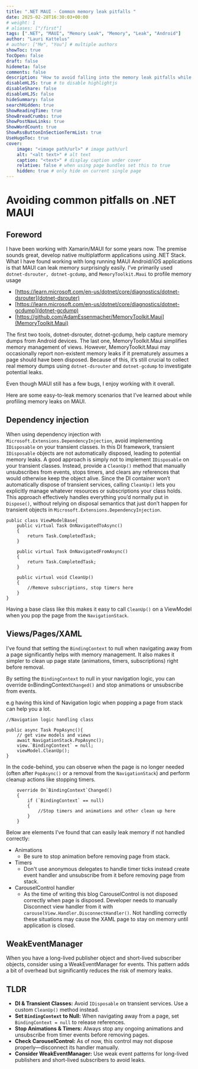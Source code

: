 ```yaml
---
title: ".NET MAUI - Common memory leak pitfalls "
date: 2025-02-28T16:30:03+00:00
# weight: 1
# aliases: ["/first"]
tags: [".NET", "MAUI", "Memory Leak", "Memory", "Leak", "Android"]
author: "Lauri Kattelus"
# author: ["Me", "You"] # multiple authors
showToc: true
TocOpen: false
draft: false
hidemeta: false
comments: false
description: "How to avoid falling into the memory leak pitfalls while working with .NET MAUI"
disableHLJS: true # to disable highlightjs
disableShare: false
disableHLJS: false
hideSummary: false
searchHidden: true
ShowReadingTime: true
ShowBreadCrumbs: true
ShowPostNavLinks: true
ShowWordCount: true
ShowRssButtonInSectionTermList: true
UseHugoToc: true
cover:
    image: "<image path/url>" # image path/url
    alt: "<alt text>" # alt text
    caption: "<text>" # display caption under cover
    relative: false # when using page bundles set this to true
    hidden: true # only hide on current single page
---
```

# Avoiding common pitfalls on .NET MAUI

## Foreword
 I have been working with Xamarin/MAUI for some years now. The premise sounds great, develop native multiplatform applications using .NET Stack.
What I have found working with long running MAUI Android/iOS applications is that MAUI can leak memory surprisingly easily.
I’ve primarily used `dotnet-dsrouter, dotnet-gcdump`, and `MemoryToolkit.Maui` to profile memory usage
 - [https://learn.microsoft.com/en-us/dotnet/core/diagnostics/dotnet-dsrouter](dotnet-dsrouter)
 - [https://learn.microsoft.com/en-us/dotnet/core/diagnostics/dotnet-gcdump](dotnet-gcdump)
 - [https://github.com/AdamEssenmacher/MemoryToolkit.Maui](MemoryToolkit.Maui)

The first two tools, dotnet-dsrouter, dotnet-gcdump, help capture memory dumps from Android devices. The last one, MemoryToolkit.Maui simplifies memory management of views. However, MemoryToolkit.Maui may occasionally report non-existent memory leaks if it prematurely assumes a page should have been disposed. Because of this, it’s still crucial to collect real memory dumps using `dotnet-dsrouter` and `dotnet-gcdump` to investigate potential leaks.

Even though MAUI still has a few bugs, I enjoy working with it overall.

Here are some easy-to-leak memory scenarios that I’ve learned about while profiling memory leaks on MAUI.


## Dependency injection
When using dependency injection with `Microsoft.Extensions.DependencyInjection`, avoid implementing `IDisposable` on your transient classes. In this DI framework, transient `IDisposable` objects are not automatically disposed, leading to potential memory leaks.
A good approach is simply not to implement `IDisposable` on your transient classes. Instead, provide a `CleanUp()` method that manually unsubscribes from events, stops timers, and clears any references that would otherwise keep the object alive. Since the DI container won’t automatically dispose of transient services, calling `CleanUp()` lets you explicitly manage whatever resources or subscriptions your class holds. This approach effectively handles everything you’d normally put in `Dispose()`, without relying on disposal semantics that just don’t happen for transient objects in `Microsoft.Extensions.DependencyInjection`.

```
public class ViewModelBase{
    public virtual Task OnNavigatedToAsync()
    {
        return Task.CompletedTask;
    }

    public virtual Task OnNavigatedFromAsync()
    {
        return Task.CompletedTask;
    }

    public virtual void CleanUp()
    {
        //Remove subscriptions, stop timers here
    }
}
```
Having a base class like this makes it easy to call `CleanUp()` on a ViewModel when you pop the page from the `NavigationStack`.
## Views/Pages/XAML
I’ve found that setting the `BindingContext` to null when navigating away from a page significantly helps with memory management. It also makes it simpler to clean up page state (animations, timers, subscriptions) right before removal.

By setting the `BindingContext` to null in your navigation logic, you can override `On`BindingContext`Changed()` and stop animations or unsubscribe from events.

e.g having this kind of Navigation logic when popping a page from stack can help you a lot.

```
//Navigation logic handling class

public async Task PopAsync(){
    // get view models and views
    await NavigationStack.PopAsync();
    view.`BindingContext` = null;
    viewModel.CleanUp();
}
```
In the code-behind, you can observe when the page is no longer needed (often after `PopAsync()` or a removal from the `NavigationStack`) and perform cleanup actions like stopping timers.

```
	override On`BindingContext`Changed()
	{
		if (`BindingContext` == null)
		{
			//Stop timers and animations and other clean up here
		}
	}
```
Below are elements I’ve found that can easily leak memory if not handled correctly:
- Animations
    - Be sure to stop animation before removing page from stack.
- Timers
    - Don't use anonymous delegates to handle timer ticks instead create event handler and unsubscribe from it before removing page from stack.
- CarouselControl handler
    - As the time of writing this blog CarouselControl is not disposed correctly when page is disposed. Developer needs to manually Disconnect view handler from it with `carouselView.Handler.DisconnectHandler()`.
Not handling correctly these situations may cause the XAML page to stay on memory until application is closed.

## WeakEventManager
When you have a long-lived publisher object and short-lived subscriber objects, consider using a WeakEventManager for events. This pattern adds a bit of overhead but significantly reduces the risk of memory leaks.

## TLDR

- **DI & Transient Classes:** Avoid `IDisposable` on transient services. Use a custom `CleanUp()` method instead.
- **Set `BindingContext` to Null:** When navigating away from a page, set `BindingContext = null` to release references.
- **Stop Animations & Timers:** Always stop any ongoing animations and unsubscribe from timer events before removing pages.
- **Check CarouselControl:** As of now, this control may not dispose properly—disconnect its handler manually.
- **Consider WeakEventManager:** Use weak event patterns for long-lived publishers and short-lived subscribers to avoid leaks.
